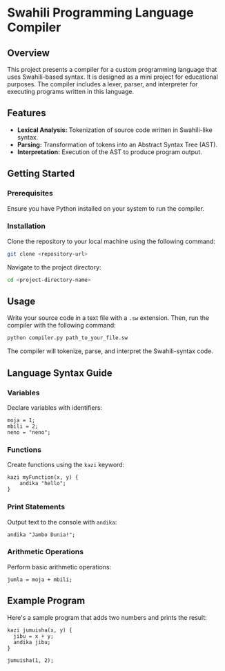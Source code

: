 # Swahili Programming Language Compiler

## Overview
This project presents a compiler for a custom programming language that uses Swahili-based syntax. It is designed as a mini project for educational purposes. The compiler includes a lexer, parser, and interpreter for executing programs written in this language.

## Features

- **Lexical Analysis:** Tokenization of source code written in Swahili-like syntax.
- **Parsing:** Transformation of tokens into an Abstract Syntax Tree (AST).
- **Interpretation:** Execution of the AST to produce program output.

## Getting Started

### Prerequisites
Ensure you have Python installed on your system to run the compiler.

### Installation
Clone the repository to your local machine using the following command:

```bash
git clone <repository-url>
```
Navigate to the project directory:

```bash
cd <project-directory-name>
```

## Usage

Write your source code in a text file with a `.sw` extension. Then, run the compiler with the following command:

```bash
python compiler.py path_to_your_file.sw
```

The compiler will tokenize, parse, and interpret the Swahili-syntax code.

## Language Syntax Guide

### Variables
Declare variables with identifiers:

```sw
moja = 1;
mbili = 2;
neno = "neno";
```

### Functions
Create functions using the `kazi` keyword:

```sw
kazi myFunction(x, y) {
    andika "hello";
}
```

### Print Statements
Output text to the console with `andika`:

```sw
andika "Jambo Dunia!";
```

### Arithmetic Operations
Perform basic arithmetic operations:

```sw
jumla = moja + mbili;
```

## Example Program

Here's a sample program that adds two numbers and prints the result:

```sw
kazi jumuisha(x, y) {
  jibu = x + y;
  andika jibu;
}

jumuisha(1, 2);
```
